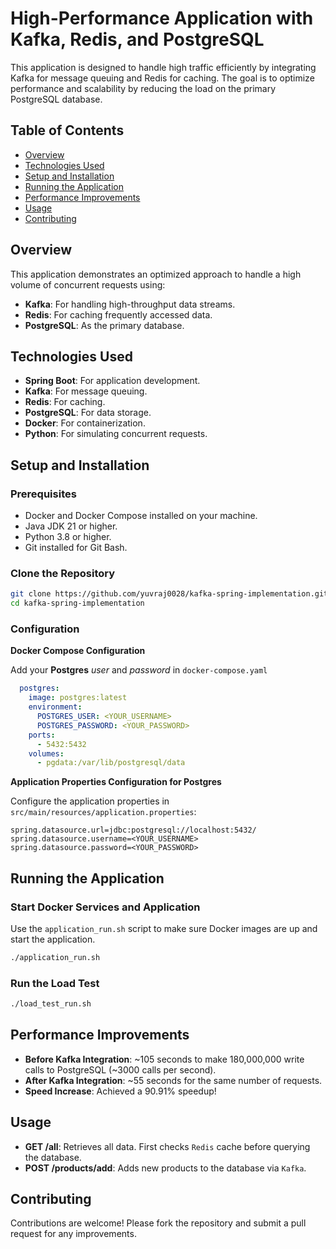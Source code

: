 # High-Performance Application with Kafka, Redis, and PostgreSQL

This application is designed to handle high traffic efficiently by integrating Kafka for message queuing and Redis for caching. The goal is to optimize performance and scalability by reducing the load on the primary PostgreSQL database.

## Table of Contents
- [Overview](#overview)
- [Technologies Used](#technologies-used)
- [Setup and Installation](#setup-and-installation)
- [Running the Application](#running-the-application)
- [Performance Improvements](#performance-improvements)
- [Usage](#usage)
- [Contributing](#contributing)

## Overview

This application demonstrates an optimized approach to handle a high volume of concurrent requests using:
- **Kafka**: For handling high-throughput data streams.
- **Redis**: For caching frequently accessed data.
- **PostgreSQL**: As the primary database.

## Technologies Used

- **Spring Boot**: For application development.
- **Kafka**: For message queuing.
- **Redis**: For caching.
- **PostgreSQL**: For data storage.
- **Docker**: For containerization.
- **Python**: For simulating concurrent requests.

## Setup and Installation

### Prerequisites

- Docker and Docker Compose installed on your machine.
- Java JDK 21 or higher.
- Python 3.8 or higher.
- Git installed for Git Bash.

### Clone the Repository

```bash
git clone https://github.com/yuvraj0028/kafka-spring-implementation.git
cd kafka-spring-implementation
```

### Configuration
**Docker Compose Configuration**

Add your **Postgres** *user* and *password* in `docker-compose.yaml`

```yaml
  postgres:
    image: postgres:latest
    environment:
      POSTGRES_USER: <YOUR_USERNAME>
      POSTGRES_PASSWORD: <YOUR_PASSWORD>
    ports:
      - 5432:5432
    volumes:
      - pgdata:/var/lib/postgresql/data
```

**Application Properties Configuration for Postgres**

Configure the application properties in `src/main/resources/application.properties`:

```properties
spring.datasource.url=jdbc:postgresql://localhost:5432/
spring.datasource.username=<YOUR_USERNAME>
spring.datasource.password=<YOUR_PASSWORD>
```

## Running the Application

### Start Docker Services and Application

Use the `application_run.sh` script to make sure Docker images are up and start the application.

```bash
./application_run.sh
```

### Run the Load Test

```bash
./load_test_run.sh
```

## Performance Improvements
- **Before Kafka Integration**: ~105 seconds to make 180,000,000 write calls to PostgreSQL (~3000 calls per second).
- **After Kafka Integration**: ~55 seconds for the same number of requests.
- **Speed Increase**: Achieved a 90.91% speedup!


## Usage
- **GET /all**: Retrieves all data. First checks `Redis` cache before querying the database.
- **POST /products/add**: Adds new products to the database via `Kafka`.

## Contributing
Contributions are welcome! Please fork the repository and submit a pull request for any improvements.
